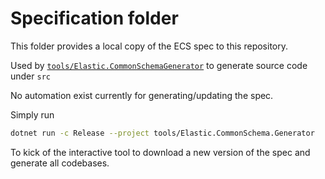 # Specification folder


This folder provides a local copy of the ECS spec to this repository. 

Used by [`tools/Elastic.CommonSchemaGenerator`](../../tools/Elastic.CommonSchema.Generator) to generate source code under `src`

No automation exist currently for generating/updating the spec.

Simply run 

```bash
dotnet run -c Release --project tools/Elastic.CommonSchema.Generator
```

To kick of the interactive tool to download a new version of the spec and generate all codebases. 